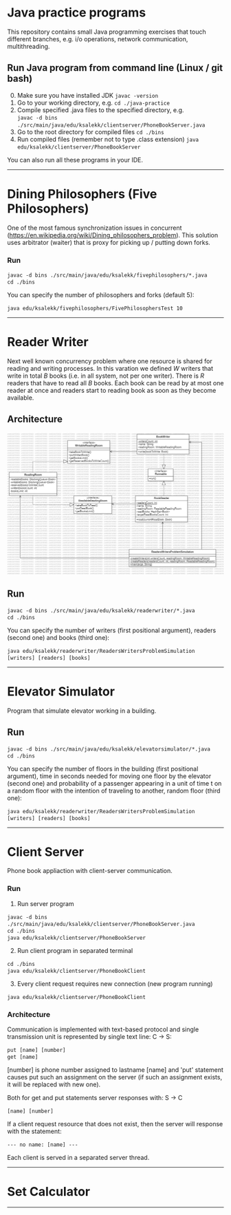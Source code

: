 # Java practice programs
This repository contains small Java programming exercises that touch different branches, e.g. i/o operations, network communication, multithreading.

## Run Java program from command line (Linux / git bash)
0. Make sure you have installed JDK ```javac -version```
1. Go to your working directory, e.g. ```cd ./java-practice ```
2. Compile specified .java files to the specified directory, e.g. <br/> ```javac -d bins ./src/main/java/edu/ksalekk/clientserver/PhoneBookServer.java```
3. Go to the root directory for compiled files ```cd ./bins```
4. Run compiled files (remember not to type .class extension) ```java edu/ksalekk/clientserver/PhoneBookServer```

You can also run all these programs in your IDE.
***

# Dining Philosophers (Five Philosophers)
One of the most famous synchronization issues in concurrent (https://en.wikipedia.org/wiki/Dining_philosophers_problem). This solution uses arbitrator (waiter) that is proxy for picking up / putting down forks.

### Run
```
javac -d bins ./src/main/java/edu/ksalekk/fivephilosophers/*.java
cd ./bins
```
You can specify the number of philosophers and forks (default 5):
```
java edu/ksalekk/fivephilosophers/FivePhilosophersTest 10
```

***

# Reader Writer
Next well known concurrency problem where one resource is shared for reading and writing processes. In this varation we defined *W* writers that write in total *B* books (i.e. in all system, not per one writer). There is *R* readers that have to read all *B* books. Each book can be read by at most one reader at once and readers start to reading book as soon as they become available.

## Architecture
![Readers and writers UML diagram](./src/main/resources/reader_writer_uml.jpg)

## Run
```
javac -d bins ./src/main/java/edu/ksalekk/readerwriter/*.java
cd ./bins
```
You can specify the number of writers (first positional argument), readers (second one) and books (third one):
```
java edu/ksalekk/readerwriter/ReadersWritersProblemSimulation [writers] [readers] [books]
```

***

# Elevator Simulator
Program that simulate elevator working in a building. 

## Run
```
javac -d bins ./src/main/java/edu/ksalekk/elevatorsimulator/*.java
cd ./bins
```
You can specify the number of floors in the building (first positional argument), time in seconds needed for moving one floor by the elevator (second one) and probability of a passenger appearing in a unit of time t on a random floor with the intention of traveling to another, random floor (third one):
```
java edu/ksalekk/readerwriter/ReadersWritersProblemSimulation [writers] [readers] [books]
```

***

# Client Server 
Phone book appliaction with client-server communication. 

### Run
1. Run server program
```
javac -d bins ./src/main/java/edu/ksalekk/clientserver/PhoneBookServer.java
cd ./bins
java edu/ksalekk/clientserver/PhoneBookServer
```
2. Run client program in separated terminal
```
cd ./bins
java edu/ksalekk/clientserver/PhoneBookClient
```
3. Every client request requires new connection (new program running)
```
java edu/ksalekk/clientserver/PhoneBookClient
```

### Architecture
Communication is implemented with text-based protocol and single transmission unit is represented by single text line:
C -> S:
```
put [name] [number]
get [name]
```
[number] is phone number assigned to lastname [name] and 'put' statement causes put such an assignment on the server (if such an assignment exists, it will be replaced with new one).

Both for get and put statements server responses with:
S -> C
```
[name] [number]
```
If a client request resource that does not exist, then the server will response with the statement:
```
--- no name: [name] ---
```
Each client is served in a separated server thread.
***

# Set Calculator
***
